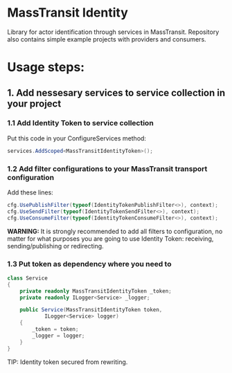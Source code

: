 # MassTransit Identity
Library for actor identification through services in MassTransit. Repository also contains simple example projects with providers and consumers.
# Usage steps: 
## 1. Add nessesary services to service collection in your project
### 1.1 Add Identity Token to service collection 
Put this code in your ConfigureServices method:
```csharp
services.AddScoped<MassTransitIdentityToken>();
 ```
### 1.2 Add filter configurations to your MassTransit transport configuration
Add these lines:
```csharp
cfg.UsePublishFilter(typeof(IdentityTokenPublishFilter<>), context);
cfg.UseSendFilter(typeof(IdentityTokenSendFilter<>), context);
cfg.UseConsumeFilter(typeof(IdentityTokenConsumeFilter<>), context);
```
**WARNING:** It is strongly recommended to add all filters to configuration, no matter for what purposes you are going to use Identity Token: receiving, sending/publishing or redirecting. 
### 1.3 Put token as dependency where you need to
```csharp
class Service
{
    private readonly MassTransitIdentityToken _token;
    private readonly ILogger<Service> _logger;

    public Service(MassTransitIdentityToken token, 
            ILogger<Service> logger)
    {
        _token = token;
        _logger = logger;
    }
}
``` 
TIP: Identity token secured from rewriting.